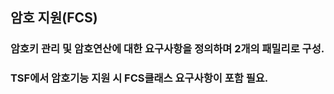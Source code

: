 ## 암호 지원(FCS)
### 암호키 관리 및 암호연산에 대한 요구사항을 정의하며 2개의 패밀리로 구성.
### TSF에서 암호기능 지원 시 FCS클래스 요구사항이 포함 필요.
